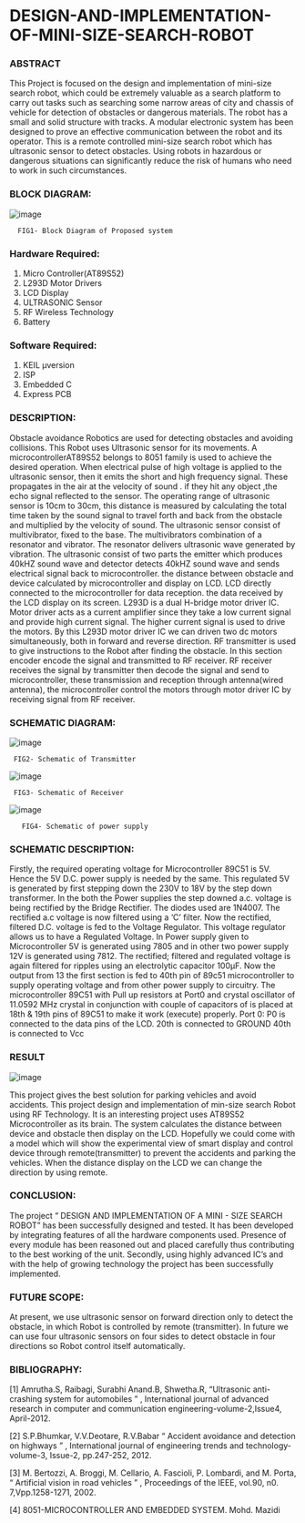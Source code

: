 # DESIGN-AND-IMPLEMENTATION-OF-MINI-SIZE-SEARCH-ROBOT

### ABSTRACT
This Project is focused on the design and implementation of mini-size search robot, which could be extremely valuable as a search platform to carry out tasks such as searching some narrow areas of city and chassis of vehicle for detection of obstacles or dangerous materials. The robot has a small and solid structure with tracks. A modular electronic system has been designed to prove an effective communication between the robot and its operator. This is a remote controlled mini-size search robot which has ultrasonic sensor to detect obstacles. Using robots in hazardous or dangerous situations can significantly reduce the risk of humans who need to work in such circumstances. 

### BLOCK DIAGRAM:

![image](https://user-images.githubusercontent.com/82579490/121232612-68eb1180-c8af-11eb-8c3c-6cc967c6674e.png)

      FIG1- Block Diagram of Proposed system
 
### Hardware Required:
1.	Micro Controller(AT89S52)
2.	L293D Motor Drivers
3.	 LCD Display
4.	ULTRASONIC Sensor
5.	RF Wireless Technology
6.	Battery
### Software Required:
1.	KEIL µversion
2.	ISP
3.	Embedded C
4.	Express PCB

### DESCRIPTION:
Obstacle avoidance Robotics are used for detecting obstacles and avoiding
collisions. This Robot uses Ultrasonic sensor for its movements. A
microcontrollerAT89S52 belongs to 8051 family is used to achieve the desired
operation. When electrical pulse of high voltage is applied to the ultrasonic sensor,
then it emits the short and high frequency signal. These propagates in the air at the
velocity of sound . if they hit any object ,the echo signal reflected to the sensor. The
operating range of ultrasonic sensor is 10cm to 30cm, this distance is measured by
calculating the total time taken by the sound signal to travel forth and back from the
obstacle and multiplied by the velocity of sound. The ultrasonic sensor consist of
multivibrator, fixed to the base. The multivibrators combination of a resonator and
vibrator. The resonator delivers ultrasonic wave generated by vibration. The
ultrasonic consist of two parts the emitter which produces 40kHZ sound wave and
detector detects 40kHZ sound wave and sends electrical signal back to
microcontroller. the distance between obstacle and device calculated by
microcontroller and display on LCD. LCD directly connected to the microcontroller
for data reception. the data received by the LCD display on its screen. L293D is a
dual H-bridge motor driver IC. Motor driver acts as a current amplifier since they take
a low current signal and provide high current signal. The higher current signal is used
to drive the motors. By this L293D motor driver IC we can driven two dc motors
simultaneously, both in forward and reverse direction. RF transmitter is used to give
instructions to the Robot after finding the obstacle. In this section encoder encode
the signal and transmitted to RF receiver. RF receiver receives the signal by
transmitter then decode the signal and send to microcontroller, these transmission
and reception through antenna(wired antenna), the microcontroller control the
motors through motor driver IC by receiving signal from RF receiver.

### SCHEMATIC DIAGRAM:

![image](https://user-images.githubusercontent.com/82579490/121233318-2d047c00-c8b0-11eb-97d3-b8d649000e67.png)

     FIG2- Schematic of Transmitter
     
  ![image](https://user-images.githubusercontent.com/82579490/121233508-54f3df80-c8b0-11eb-8cc6-c46d4850ba4b.png)
 
     FIG3- Schematic of Receiver
     
  ![image](https://user-images.githubusercontent.com/82579490/121233676-7ce34300-c8b0-11eb-86de-e91c7787a51b.png)

       FIG4- Schematic of power supply
       
   ### SCHEMATIC DESCRIPTION:
   Firstly, the required operating voltage for Microcontroller 89C51 is 5V. Hence
the 5V D.C. power supply is needed by the same. This regulated 5V is generated by
first stepping down the 230V to 18V by the step down transformer.
In the both the Power supplies the step downed a.c. voltage is being rectified
by the Bridge Rectifier. The diodes used are 1N4007. The rectified a.c voltage is now
filtered using a ‘C’ filter. Now the rectified, filtered D.C. voltage is fed to the Voltage
Regulator. This voltage regulator allows us to have a Regulated Voltage. In Power
supply given to Microcontroller 5V is generated using 7805 and in other two power
supply 12V is generated using 7812. The rectified; filtered and regulated voltage is
again filtered for ripples using an electrolytic capacitor 100μF. Now the output from
13 the first section is fed to 40th
pin of 89c51 microcontroller to supply operating
voltage and from other power supply to circuitry.
The microcontroller 89C51 with Pull up resistors at Port0 and crystal
oscillator of 11.0592 MHz crystal in conjunction with couple of capacitors of is
placed at 18th
& 19th pins of 89C51 to make it work (execute) properly.
Port 0: P0 is connected to the data pins of the LCD.
20th is connected to GROUND
40th is connected to Vcc




### RESULT

![image](https://user-images.githubusercontent.com/82579490/121234347-3fcb8080-c8b1-11eb-90a2-08fe1a0a4f5f.png)

This project gives the best solution for parking vehicles and avoid accidents.
This project design and implementation of min-size search Robot using RF
Technology. It is an interesting project uses AT89S52 Microcontroller as its brain.
The system calculates the distance between device and obstacle then display on the
LCD.
Hopefully we could come with a model which will show the experimental view
of smart display and control device through remote(transmitter) to prevent the
accidents and parking the vehicles. When the distance display on the LCD we can
change the direction by using remote.

### CONCLUSION:
The project “ DESIGN AND IMPLEMENTATION OF A MINI - SIZE SEARCH
ROBOT” has been successfully designed and tested.
It has been developed by integrating features of all the hardware
components used. Presence of every module has been reasoned out and placed
carefully thus contributing to the best working of the unit.
Secondly, using highly advanced IC’s and with the help of growing
technology the project has been successfully implemented.

### FUTURE SCOPE:
At present, we use ultrasonic sensor on forward direction only to detect the
obstacle, in which Robot is controlled by remote (transmitter). In future we can use
four ultrasonic sensors on four sides to detect obstacle in four directions so Robot
control itself automatically.

### BIBLIOGRAPHY:
[1] Amrutha.S, Raibagi, Surabhi Anand.B, Shwetha.R, “Ultrasonic anti-crashing system
for automobiles ” , International journal of advanced research in computer and
communication engineering-volume-2,Issue4, April-2012.

[2] S.P.Bhumkar, V.V.Deotare, R.V.Babar “ Accident avoidance and detection on
highways ” , International journal of engineering trends and technology-volume-3,
Issue-2, pp.247-252, 2012.

[3] M. Bertozzi, A. Broggi, M. Cellario, A. Fascioli, P. Lombardi, and M. Porta,
“ Artificial vision in road vehicles ” , Proceedings of the IEEE, vol.90, n0.
7,Vpp.1258-1271, 2002.

[4] 8051-MICROCONTROLLER AND EMBEDDED SYSTEM.
Mohd. Mazidi
